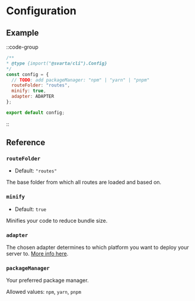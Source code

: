 # Configuration

## Example

::code-group
  ```js [svarta.config.mjs]
/**
 * @type {import("@svarta/cli").Config}
 */
const config = {
    // TODO: add packageManager: "npm" | "yarn" | "pnpm"
    routeFolder: "routes",
    minify: true,
    adapter: ADAPTER
};

export default config;
  ```
::

## Reference

### `routeFolder`

- Default: `"routes"`

The base folder from which all routes are loaded and based on.

### `minify`

- Default: `true`

Minifies your code to reduce bundle size.

### `adapter`

The chosen adapter determines to which platform you want to deploy your server to. [More info here](/deployment).

### `packageManager`

Your preferred package manager.

Allowed values: `npm`, `yarn`, `pnpm`

